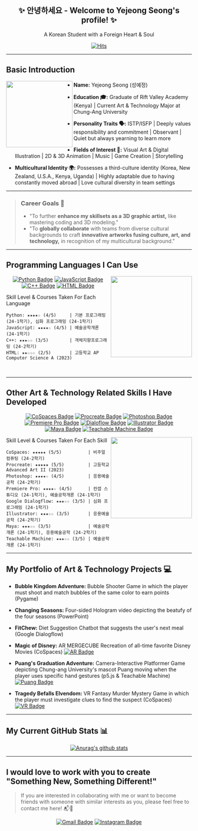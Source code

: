 <div align="center">
  
## 	:sparkles: 안녕하세요 - Welcome to Yejeong Seong's profile! 	:sparkles:
A Korean Student with a Foreign Heart & Soul
</div>

 <div align=center>
	
  [![Hits](https://hits.seeyoufarm.com/api/count/incr/badge.svg?url=https%3A%2F%2Fgithub.com%2Fslauren1207)](https://hits.seeyoufarm.com) 
	
  </div>
<hr>


## Basic Introduction

<!--![KakaoTalk_20241113_193246928_03](https://github.com/user-attachments/assets/e02b71c4-df1a-4fb2-bac7-d502d986a088)-->
<img align="left" src="https://github.com/user-attachments/assets/e02b71c4-df1a-4fb2-bac7-d502d986a088" width="180">


<p>
	
- **Name:** Yejeong Seong (성예정)
- **Education :mortar_board::** Graduate of Rift Valley Academy (Kenya) | Current Art & Technology Major at Chung-Ang University

- **Personality Traits :speaking_head::** ISTP/ISFP | Deeply values responsibility and commitment | Observant | Quiet but always yearning to learn more

- **Fields of Interest :art::** Visual Art & Digital Illustration | 2D & 3D Animation | Music | Game Creation | Storytelling 

- **Multicultural Identity :earth_africa::** Possesses a third-culture identity (Korea, New Zealand, U.S.A., Kenya, Uganda) | Highly adaptable due to having constantly moved abroad | Love cultural diversity in team settings

</p>
<hr>

> ### **Career Goals :memo:**
> - "To further **enhance my skillsets as a 3D graphic artist,** like mastering coding and 3D modeling."<br>
> - "To **globally collaborate** with teams from diverse cultural backgrounds to craft **innovative artworks fusing culture, art, and technology,** in recognition of my multicultural background." 

<hr>

## Programming Languages I Can Use 

<img align="right" src="https://images.stockcake.com/public/6/c/8/6c866598-4e1a-4256-b308-06e72d79ed45_large/futuristic-coding-workspace-stockcake.jpg" width="220">

<div align="center">
  
[![Python Badge](https://img.shields.io/badge/PYTHON-03776Ab?style=flat-square&logo=python&logoColor=white&link=https%3A%2F%2Fwww.python.org%2F)](https://www.python.org/)
[![JavaScript Badge](https://img.shields.io/badge/JAVASCRIPT-f7df1e?style=flat-square&logo=javascript&logoColor=white&link=https%3A%2F%2Fwww.javascript.com%2F)](https://www.javascript.com/)
[![C++ Badge](https://img.shields.io/badge/C%2B%2B-00599c?style=flat-square&logo=cplusplus&logoColor=white&link=https%3A%2F%2Fisocpp.org%2F)](https://isocpp.org/)
[![HTML Badge](https://img.shields.io/badge/HTML-E34F26?style=flat-square&logo=html5&logoColor=white&link=https%3A%2F%2Fhtml.com%2F)](https://html.com/)
</div> 

Skill Level & Courses Taken For Each Language

```
Python: ★★★★☆ (4/5)     | 기본 프로그래밍 (24-1학기), 심화 프로그래밍 (24-1학기)
JavaScript: ★★★★☆ (4/5) | 예술공학개론 (24-1학기)
C++: ★★★☆☆ (3/5)        | 객체지향프로그래밍 (24-2학기)
HTML: ★★☆☆☆ (2/5)       | 고등학교 AP Computer Science A (2023)
```
<br>
<hr>

## Other Art & Technology Related Skills I Have Developed



<div align="center">
	
[![CoSpaces Badge](https://img.shields.io/badge/COSPACES-FF69B4?style=flat-square&logoColor=white&link=https%3A%2F%2Fwww.cospaces.io%2F)](https://www.cospaces.io/)
[![Procreate Badge](https://img.shields.io/badge/PROCREATE-FFB6C1?style=flat-square&logoColor=white&link=https%3A%2F%2Fprocreate.com%2F)](https://procreate.com/)
[![Photoshop Badge](https://img.shields.io/badge/PHOTOSHOP-31A8FF?style=flat-square&logo=adobephotoshop&logoColor=white&link=https%3A%2F%2Fwww.adobe.com%2Fproducts%2Fphotoshop.html)](https://www.adobe.com/products/photoshop.html)
[![Premiere Pro Badge](https://img.shields.io/badge/PREMIERE%20PRO-9999FF?style=flat-square&logo=adobepremierepro&logoColor=white&link=https%3A%2F%2Fwww.adobe.com%2Fproducts%2Fpremiere.html)](https://www.adobe.com/products/premiere.html)
[![Dialoflow Badge](https://img.shields.io/badge/DIALOGFLOW-FF9800?style=flat-square&logo=dialogflow&logoColor=white&link=https%3A%2F%2Fdialogflow.cloud.google.com%2F)](https://dialogflow.cloud.google.com/)
[![Illustrator Badge](https://img.shields.io/badge/ILLUSTRATOR-FF9A00?style=flat-square&logo=adobeillustrator&logoColor=white&link=https%3A%2F%2Fwww.adobe.com%2Fproducts%2Fillustrator.html)](https://www.adobe.com/products/illustrator.html)
[![Maya Badge](https://img.shields.io/badge/MAYA-37A5CC?style=flat-square&logo=autodeskmaya&logoColor=white&link=https%3A%2F%2Fwww.autodesk.com%2Fau%2Fproducts%2Fmaya%2Foverview)](https://www.autodesk.com/au/products/maya/overview)
[![Teachable Machine Badge](https://img.shields.io/badge/TEACHABLE%20MACHINE-ADD8E6?style=flat-square&logoColor=white&link=https%3A%2F%2Fteachablemachine.withgoogle.com%2F)](https://teachablemachine.withgoogle.com/)

</div>

<!--![1685960350831 1  (1)](https://github.com/user-attachments/assets/e4447cc7-2a35-4277-9ea9-3fa334978417)-->
<!--![art   tech](https://github.com/user-attachments/assets/1237947e-04a9-4220-8c6c-cd4352996ad9)-->

<!--<img align="right" src="https://www.theartist.me/wp-content/uploads/2023/10/future-of-art.jpg" width="250">-->

Skill Level & Courses Taken For Each Skill
<img align="right" src="https://github.com/user-attachments/assets/1237947e-04a9-4220-8c6c-cd4352996ad9" width="220">
```
CoSpaces: ★★★★★ (5/5)          | 비주얼 컴퓨팅 (24-2학기)
Procreate: ★★★★★ (5/5)         | 고등학교 Advanced Art II (2023)
Photoshop: ★★★★☆ (4/5)         | 응용예술공학 (24-2학기)
Premiere Pro: ★★★★☆ (4/5)      | 컨셉 스튜디오 (24-1학기), 예술공학개론 (24-1학기)
Google Dialogflow: ★★★☆☆ (3/5) | 심화 프로그래밍 (24-1학기)
Illustrator: ★★★☆☆ (3/5)       | 응용예술공학 (24-2학기)
Maya: ★★★☆☆ (3/5)              | 예술공학개론 (24-1학기), 응용예술공학 (24-2학기)
Teachable Machine: ★★★☆☆ (3/5) | 예술공학개론 (24-1학기)
```
<hr>

## My Portfolio of Art & Technology Projects :computer:

- **Bubble Kingdom Adventure:** Bubble Shooter Game in which the player must shoot and match bubbles of the same color to earn points (Pygame)
- **Changing Seasons:** Four-sided Hologram video depicting the beatufy of the four seasons (PowerPoint)
- **FitChew:** Diet Suggestion Chatbot that suggests the user's next meal (Google Dialogflow)

- **Magic of Disney:** AR MERGECUBE Recreation of all-time favorite Disney Movies (CoSpaces) [![AR Badge](https://img.shields.io/badge/AR%20MAGIC%20OF%20DISNEY-pink?style=flat-square&logoColor=white&link=https%3A%2F%2Fedu.cospaces.io%2FVEC-BMV)](https://edu.cospaces.io/VEC-BMV)

- **Puang's Graduation Adventure:** Camera-Interactive Platformer Game depicting Chung-ang University's mascot Puang moving when the player uses specific hand gestures (p5.js & Teachable Machine) [![Puang Badge](https://img.shields.io/badge/PUANG%20PLATFORMER%20GAME-blue?style=flat-square&logoColor=white&link=https%3A%2F%2Feditor.p5js.org%2Fslauren1207%2Fsketches%2F95592_ePw-)](https://editor.p5js.org/slauren1207/sketches/95592_ePw-)

- **Tragedy Befalls Elvendom:** VR Fantasy Murder Mystery Game in which the player must investigate clues to find the suspect (CoSpaces) [![VR Badge](https://img.shields.io/badge/VR%20TRAGEDY%20BEFALLS%20ELVENDOM-FF69B4?style=flat-square&logoColor=white&link=https%3A%2F%2Fedu.cospaces.io%2FAVX-WQN)](https://edu.cospaces.io/AVX-WQN)

<hr>

## My Current GitHub Stats :bar_chart:
<div align="center">
  
 [![Anurag's github stats](https://github-readme-stats.vercel.app/api?username=slauren1207&theme=omni)](https://github.com/anuraghazra/github-readme-stats)
</div>
<hr>

## I would love to work with you to create "Something New, Something Different!" 
>If you are interested in collaborating with me or want to become friends with someone with similar interests as you, please feel free to contact me here! :mailbox_with_mail::calling:
<div align="center">

[![Gmail Badge](https://img.shields.io/badge/GMAIL_slauren1207@gmail.com-d14836?style=flat-square&logo=Gmail&logoColor=white)](mailto:slauren1207@gmail.com)
[![Instagram Badge](https://img.shields.io/badge/INSTAGRAM_lyseong04-e4405f?style=flat-square&logo=instagram&logoColor=white&link=https%3A%2F%2Fwww.instagram.com%2Flyseong_04%2F)](https://www.instagram.com/lyseong_04/)
</div>

<!--
**slauren1207/slauren1207** is a ✨ _special_ ✨ repository because its `README.md` (this file) appears on your GitHub profile.

Here are some ideas to get you started:

- 🔭 I’m currently working on ...
- 🌱 I’m currently learning ...
- 👯 I’m looking to collaborate on ...
- 🤔 I’m looking for help with ...
- 💬 Ask me about ...
- 📫 How to reach me: ...
- 😄 Pronouns: ...
- ⚡ Fun fact: ...
-->
